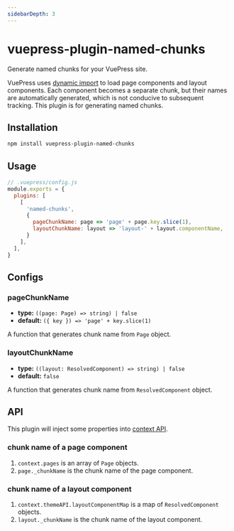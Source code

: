 ```yaml
---
sidebarDepth: 3
---
```


# vuepress-plugin-named-chunks <GitHubLink repo="vuepress/vuepress-community"/>

Generate named chunks for your VuePress site.

VuePress uses [dynamic import](https://webpack.js.org/guides/code-splitting/#dynamic-imports) to load page components and layout components. Each component becomes a separate chunk, but their names are automatically generated, which is not conducive to subsequent tracking. This plugin is for generating named chunks.

## Installation

```sh
npm install vuepress-plugin-named-chunks
```

## Usage

```js
// .vuepress/config.js
module.exports = {
  plugins: [
    [
      'named-chunks',
      {
        pageChunkName: page => 'page' + page.key.slice(1),
        layoutChunkName: layout => 'layout-' + layout.componentName,
      }
    ],
  ],
}
```

## Configs

### pageChunkName

- **type:** `((page: Page) => string) | false`
- **default:** `({ key }) => 'page' + key.slice(1)`

A function that generates chunk name from `Page` object.

### layoutChunkName

- **type:** `((layout: ResolvedComponent) => string) | false`
- **default:** `false`

A function that generates chunk name from `ResolvedComponent` object.

## API

This plugin will inject some properties into [context API](https://vuepress.vuejs.org/plugin/context-api.html).

### chunk name of a page component

1. `context.pages` is an array of `Page` objects.
2. `page._chunkName` is the chunk name of the page component.

### chunk name of a layout component

1. `context.themeAPI.layoutComponentMap` is a map of `ResolvedComponent` objects.
2. `layout._chunkName` is the chunk name of the layout component.
